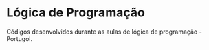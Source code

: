 # Lógica de Programação
Códigos desenvolvidos durante as aulas de lógica de programação - Portugol.
